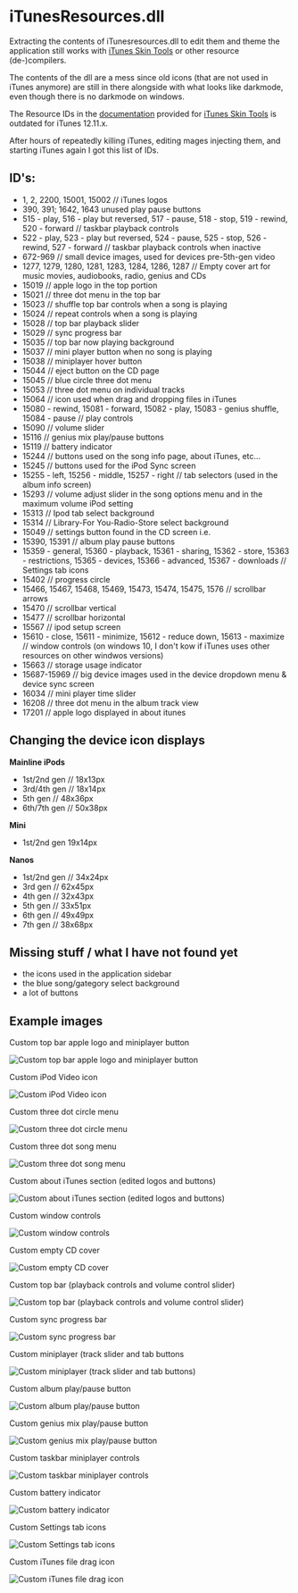 
# iTunesResources.dll

Extracting the contents of iTunesresources.dll to edit them and theme the application still works with [iTunes Skin Tools](https://github.com/Apophenic/iTunes-Skins-Windows) or other resource (de-)compilers.

The contents of the dll are a mess since old icons (that are not used in iTunes anymore) are still in there alongside with what looks like darkmode, even though  there is no darkmode on windows.

The Resource IDs in the [documentation](https://htmlpreview.github.io/?https://github.com/Apophenic/iTunes-Skin-Tools/blob/master/Resource%20IDs/ResourceIDs.html) provided for [iTunes Skin Tools](https://github.com/Apophenic/iTunes-Skins-Windows) is outdated for iTunes 12.11.x.

After hours of repeatedly killing iTunes, editing mages injecting them, and starting iTunes again I got this list of IDs.

## ID's:

- 1, 2, 2200, 15001, 15002 // iTunes logos
- 390, 391; 1642, 1643 unused play pause buttons
- 515 - play, 516 - play but reversed, 517 - pause, 518 - stop, 519 - rewind, 520 - forward // taskbar playback controls
- 522 - play, 523 - play but reversed, 524 - pause, 525 - stop, 526 - rewind, 527 - forward // taskbar playback controls when inactive
- 672-969 // small device images, used for devices pre-5th-gen video
- 1277, 1279, 1280, 1281, 1283, 1284, 1286, 1287 // Empty cover art for music movies, audiobooks, radio, genius and CDs
- 15019 // apple logo in the top portion
- 15021 // three dot menu in the top bar
- 15023 // shuffle top bar controls when a song is playing
- 15024 // repeat controls when a song is playing
- 15028 // top bar playback slider
- 15029 // sync progress bar
- 15035 // top bar now playing background
- 15037 // mini player button when no song is playing
- 15038 // miniplayer hover button
- 15044 // eject button on the CD page
- 15045 // blue circle three dot menu
- 15053 // three dot menu on individual tracks
- 15064 // icon used when drag and dropping files in iTunes
- 15080 - rewind, 15081 - forward, 15082 - play, 15083 - genius shuffle, 15084 - pause // play controls
- 15090 // volume slider
- 15116 // genius mix play/pause buttons
- 15119 // battery indicator
- 15244 // buttons used on the song info page, about iTunes, etc...
- 15245 // buttons used for the iPod Sync screen
- 15255 - left, 15256 - middle, 15257 - right // tab selectors (used in the album info screen)
- 15293 // volume adjust slider in the song options menu and in the maximum volume iPod setting
- 15313 // Ipod tab select background
- 15314 // Library-For You-Radio-Store select background
- 15049 // settings button found in the CD screen i.e.
- 15390, 15391 // album play pause buttons
- 15359 - general, 15360 - playback, 15361 - sharing, 15362 - store, 15363 - restrictions, 15365 - devices, 15366 - advanced, 15367 - downloads // Settings tab icons
- 15402 // progress circle
- 15466, 15467, 15468, 15469, 15473, 15474, 15475, 1576 // scrollbar arrows
- 15470 // scrollbar vertical
- 15477 // scrollbar horizontal
- 15567 // ipod setup screen
- 15610 - close, 15611 - minimize, 15612 - reduce down, 15613 - maximize // window controls (on windows 10, I don't kow if iTunes uses other resources on other windwos versions)
- 15663 // storage usage indicator
- 15687-15969 // big device images used in the device dropdown menu & device sync screen
- 16034 // mini player time slider
- 16208 // three dot menu in the album track view
- 17201 // apple logo displayed in about itunes

## Changing the device icon displays
**Mainline iPods**

- 1st/2nd gen // 18x13px
- 3rd/4th gen // 18x14px
- 5th gen // 48x36px
- 6th/7th gen // 50x38px

**Mini**

- 1st/2nd gen 19x14px

**Nanos**

- 1st/2nd gen // 34x24px
- 3rd gen // 62x45px
- 4th gen // 32x43px
- 5th gen // 33x51px
- 6th gen // 49x49px
- 7th gen // 38x68px

## Missing stuff / what I have not found yet

- the icons used in the application sidebar
- the blue song/gategory select background
- a lot of buttons 

## Example images

Custom top bar apple logo and miniplayer button

![Custom top bar apple logo and miniplayer button](https://raw.githubusercontent.com/Benji7103/iTunesResourcesdll-Windows-ID-documentation/main/screenshots/Custom_top_bar_logo_and_miniplayer_button.png)

Custom iPod Video icon

![Custom iPod Video icon](https://raw.githubusercontent.com/Benji7103/iTunesResourcesdll-Windows-ID-documentation/main/screenshots/Custom_iPodvideo_Icon.png)

Custom three dot circle menu

![Custom three dot circle menu](https://raw.githubusercontent.com/Benji7103/iTunesResourcesdll-Windows-ID-documentation/main/screenshots/Custom_three_dot_circle_menu.png)

Custom three dot song menu

![Custom three dot song menu](https://raw.githubusercontent.com/Benji7103/iTunesResourcesdll-Windows-ID-documentation/main/screenshots/Custom_three_dot_menu.png)

Custom about iTunes section (edited logos and buttons)

![Custom about iTunes section (edited logos and buttons)](https://raw.githubusercontent.com/Benji7103/iTunesResourcesdll-Windows-ID-documentation/main/screenshots/Custom_buttons_and_icons_about_itunes.png)

Custom window controls

![Custom window controls](https://raw.githubusercontent.com/Benji7103/iTunesResourcesdll-Windows-ID-documentation/main/screenshots/Custom_Window_Controls.png)

Custom empty CD cover

![Custom empty CD cover](https://raw.githubusercontent.com/Benji7103/iTunesResourcesdll-Windows-ID-documentation/main/screenshots/Custom_Empty_CD_cover.png)

Custom top bar (playback controls and volume control slider)

![Custom top bar (playback controls and volume control slider)](https://raw.githubusercontent.com/Benji7103/iTunesResourcesdll-Windows-ID-documentation/main/screenshots/Custom_top_bar_with_buttons.png)

Custom sync progress bar

![Custom sync progress bar](https://raw.githubusercontent.com/Benji7103/iTunesResourcesdll-Windows-ID-documentation/main/screenshots/Custom_Sync_Progressbar.png)

Custom miniplayer (track slider and tab buttons

![Custom miniplayer (track slider and tab buttons)](https://raw.githubusercontent.com/Benji7103/iTunesResourcesdll-Windows-ID-documentation/main/screenshots/Custom_tab%20buttons_and_track_slider_miniplayer.png)

Custom album play/pause button

![Custom album play/pause button](https://raw.githubusercontent.com/Benji7103/iTunesResourcesdll-Windows-ID-documentation/main/screenshots/Custom_Album_play_button.png)

Custom genius mix play/pause button

![Custom genius mix play/pause button](https://raw.githubusercontent.com/Benji7103/iTunesResourcesdll-Windows-ID-documentation/main/screenshots/Custom_genius_mix_pause_button.png)

Custom taskbar miniplayer controls

![Custom taskbar miniplayer controls](https://raw.githubusercontent.com/Benji7103/iTunesResourcesdll-Windows-ID-documentation/main/screenshots/Custom_taskbarplayer_buttons.png)

Custom battery indicator

![Custom battery indicator](https://raw.githubusercontent.com/Benji7103/iTunesResourcesdll-Windows-ID-documentation/main/screenshots/Custom_Battery_indicator.png)

Custom Settings tab icons

![Custom Settings tab icons](https://raw.githubusercontent.com/Benji7103/iTunesResourcesdll-Windows-ID-documentation/main/screenshots/Custom_settings_tabs.png)

Custom iTunes file drag icon

![Custom iTunes file drag icon](https://raw.githubusercontent.com/Benji7103/iTunesResourcesdll-Windows-ID-documentation/main/screenshots/Custom_drag_file_icon.png)
